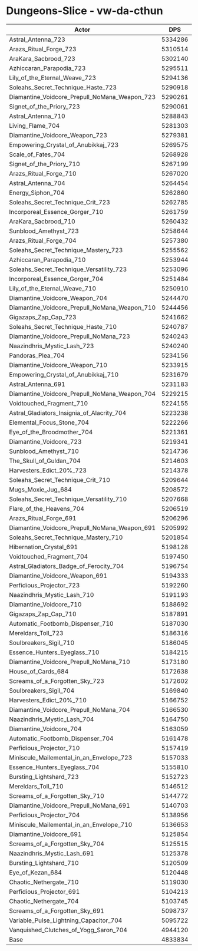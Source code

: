 # Dungeons-Slice - vw-da-cthun
| Actor | DPS | Increase |
|---|:---:|:---:|
|Astral_Antenna_723|5334286|10.35%|
|Arazs_Ritual_Forge_723|5310514|9.86%|
|AraKara_Sacbrood_723|5302140|9.69%|
|Azhiccaran_Parapodia_723|5295511|9.55%|
|Lily_of_the_Eternal_Weave_723|5294136|9.52%|
|Soleahs_Secret_Technique_Haste_723|5290918|9.46%|
|Diamantine_Voidcore_Prepull_NoMana_Weapon_723|5290261|9.44%|
|Signet_of_the_Priory_723|5290061|9.44%|
|Astral_Antenna_710|5288843|9.41%|
|Living_Flame_704|5281303|9.26%|
|Diamantine_Voidcore_Weapon_723|5279381|9.22%|
|Empowering_Crystal_of_Anubikkaj_723|5269575|9.01%|
|Scale_of_Fates_704|5268928|9.00%|
|Signet_of_the_Priory_710|5267199|8.97%|
|Arazs_Ritual_Forge_710|5267020|8.96%|
|Astral_Antenna_704|5264454|8.91%|
|Energy_Siphon_704|5262860|8.88%|
|Soleahs_Secret_Technique_Crit_723|5262785|8.87%|
|Incorporeal_Essence_Gorger_710|5261759|8.85%|
|AraKara_Sacbrood_710|5260432|8.83%|
|Sunblood_Amethyst_723|5258644|8.79%|
|Arazs_Ritual_Forge_704|5257380|8.76%|
|Soleahs_Secret_Technique_Mastery_723|5255562|8.72%|
|Azhiccaran_Parapodia_710|5253944|8.69%|
|Soleahs_Secret_Technique_Versatility_723|5253096|8.67%|
|Incorporeal_Essence_Gorger_704|5251484|8.64%|
|Lily_of_the_Eternal_Weave_710|5250910|8.63%|
|Diamantine_Voidcore_Weapon_704|5244470|8.50%|
|Diamantine_Voidcore_Prepull_NoMana_Weapon_710|5244456|8.49%|
|Gigazaps_Zap_Cap_723|5241662|8.44%|
|Soleahs_Secret_Technique_Haste_710|5240787|8.42%|
|Diamantine_Voidcore_Prepull_NoMana_723|5240243|8.41%|
|Naazindhris_Mystic_Lash_723|5240240|8.41%|
|Pandoras_Plea_704|5234156|8.28%|
|Diamantine_Voidcore_Weapon_710|5233915|8.28%|
|Empowering_Crystal_of_Anubikkaj_710|5231679|8.23%|
|Astral_Antenna_691|5231183|8.22%|
|Diamantine_Voidcore_Prepull_NoMana_Weapon_704|5229215|8.18%|
|Voidtouched_Fragment_710|5224155|8.07%|
|Astral_Gladiators_Insignia_of_Alacrity_704|5223238|8.06%|
|Elemental_Focus_Stone_704|5222266|8.04%|
|Eye_of_the_Broodmother_704|5221361|8.02%|
|Diamantine_Voidcore_723|5219341|7.98%|
|Sunblood_Amethyst_710|5214736|7.88%|
|The_Skull_of_Guldan_704|5214603|7.88%|
|Harvesters_Edict_20%_723|5214378|7.87%|
|Soleahs_Secret_Technique_Crit_710|5209644|7.77%|
|Mugs_Moxie_Jug_684|5208572|7.75%|
|Soleahs_Secret_Technique_Versatility_710|5207668|7.73%|
|Flare_of_the_Heavens_704|5206519|7.71%|
|Arazs_Ritual_Forge_691|5206296|7.71%|
|Diamantine_Voidcore_Prepull_NoMana_Weapon_691|5205992|7.70%|
|Soleahs_Secret_Technique_Mastery_710|5201854|7.61%|
|Hibernation_Crystal_691|5198128|7.54%|
|Voidtouched_Fragment_704|5197450|7.52%|
|Astral_Gladiators_Badge_of_Ferocity_704|5196754|7.51%|
|Diamantine_Voidcore_Weapon_691|5194333|7.46%|
|Perfidious_Projector_723|5192260|7.41%|
|Naazindhris_Mystic_Lash_710|5191193|7.39%|
|Diamantine_Voidcore_710|5188692|7.34%|
|Gigazaps_Zap_Cap_710|5187891|7.32%|
|Automatic_Footbomb_Dispenser_710|5187030|7.31%|
|Mereldars_Toll_723|5186316|7.29%|
|Soulbreakers_Sigil_710|5186045|7.29%|
|Essence_Hunters_Eyeglass_710|5184215|7.25%|
|Diamantine_Voidcore_Prepull_NoMana_710|5173180|7.02%|
|House_of_Cards_684|5172638|7.01%|
|Screams_of_a_Forgotten_Sky_723|5172602|7.01%|
|Soulbreakers_Sigil_704|5169840|6.95%|
|Harvesters_Edict_20%_710|5166752|6.89%|
|Diamantine_Voidcore_Prepull_NoMana_704|5166530|6.88%|
|Naazindhris_Mystic_Lash_704|5164750|6.85%|
|Diamantine_Voidcore_704|5163059|6.81%|
|Automatic_Footbomb_Dispenser_704|5161478|6.78%|
|Perfidious_Projector_710|5157419|6.69%|
|Miniscule_Mailemental_in_an_Envelope_723|5157033|6.69%|
|Essence_Hunters_Eyeglass_704|5155810|6.66%|
|Bursting_Lightshard_723|5152723|6.60%|
|Mereldars_Toll_710|5146512|6.47%|
|Screams_of_a_Forgotten_Sky_710|5144772|6.43%|
|Diamantine_Voidcore_Prepull_NoMana_691|5140703|6.35%|
|Perfidious_Projector_704|5138956|6.31%|
|Miniscule_Mailemental_in_an_Envelope_710|5136653|6.26%|
|Diamantine_Voidcore_691|5125854|6.04%|
|Screams_of_a_Forgotten_Sky_704|5125515|6.03%|
|Naazindhris_Mystic_Lash_691|5125378|6.03%|
|Bursting_Lightshard_710|5120509|5.93%|
|Eye_of_Kezan_684|5120448|5.93%|
|Chaotic_Nethergate_710|5119030|5.90%|
|Perfidious_Projector_691|5104213|5.59%|
|Chaotic_Nethergate_704|5103745|5.58%|
|Screams_of_a_Forgotten_Sky_691|5098737|5.48%|
|Variable_Pulse_Lightning_Capacitor_704|5095722|5.42%|
|Vanquished_Clutches_of_Yogg_Saron_704|4944120|2.28%|
|Base|4833834|0.00%|
